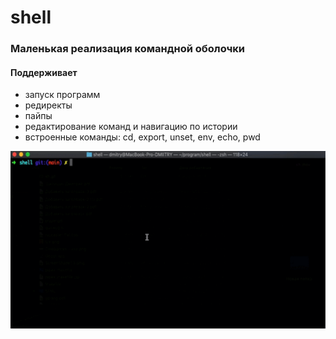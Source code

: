 # shell

### Маленькая реализация командной оболочки
#### Поддерживает
* запуск программ
* редиректы
* пайпы
* редактирование команд и навигацию по истории
* встроенные команды: cd, export, unset, env, echo, pwd

![alt text](assets/sh.gif)

